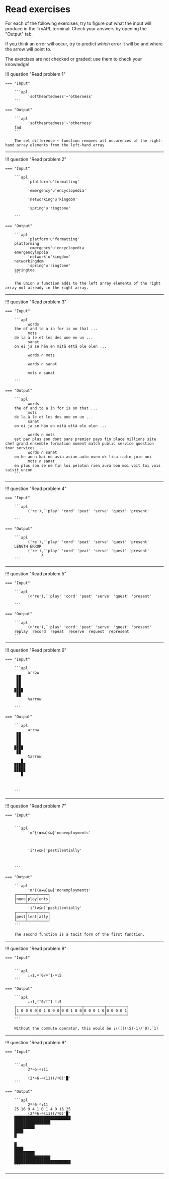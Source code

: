 # Read exercises

For each of the following exercises, try to figure out what the input will produce in the TryAPL terminal.
Check your answers by opening the "Output" tab.

If you think an error will occur, try to predict _which_ error it will be and where the arrow will point to.

The exercises are not checked or graded: use them to check your knowledge!


!!! question "Read problem 1"

    === "Input"
    
        ```apl
              'softheartedness'~'otherness'
        ```

    === "Output"

        ```apl
              'softheartedness'~'otherness'
        fad
        ```

        The set difference ~ function removes all occurences of the right-hand array elements from the left-hand array

---

!!! question "Read problem 2"

    === "Input"
    
        ```apl
              'platform'∪'formatting'
        
              'emergency'∪'encyclopedia'

              'networking'∪'kingdom'

              'spring'∪'ringtone'

        ```

    === "Output"

        ```apl
              'platform'∪'formatting'
        platforming
              'emergency'∪'encyclopedia
        emergencylopdia
              'network'∪'kingdom'
        networkingdom
              'spring'∪'ringtone'
        springtoe
        ```

        The union ∪ function adds to the left array elements of the right array not already in the right array.

---


!!! question "Read problem 3"

    === "Input"
    
        ```apl
              words
        the of and to a in for is on that ...
              mots
        de la à le et les des une en un ...
              sanat
        on ei ja se hän en mitä että ole olen ...
        
              words ∩ mots
        
              words ∩ sanat
              
              mots ∩ sanat
              
        ```

    === "Output"

        ```apl
              words
        the of and to a in for is on that ...
              mots
        de la à le et les des une en un ...
              sanat
        on ei ja se hän en mitä että ole olen ...

              words ∩ mots
        est par plus son dont sans premier pays fin place millions site chef grand ensemble formation moment match public service question tour services ... 
              words ∩ sanat
        on he anna kai no asia asian auto oven ok lisa radio join uni
              mots ∩ sanat
        en plus son se ne fin loi peloton rien aura bon moi voit toi vois saisit union
        ```

---

!!! question "Read problem 4"

    === "Input"
    
        ```apl
              ('re'),¨'play' 'cord' 'peat' 'serve' 'quest' 'present'

        ```

    === "Output"

        ```apl
              ('re'),¨'play' 'cord' 'peat' 'serve' 'quest' 'present'
        LENGTH ERROR
              ('re'),¨'play' 'cord' 'peat' 'serve' 'quest' 'present'
                    ∧
        ```

---

!!! question "Read problem 5"

    === "Input"
    
        ```apl
              (⊂'re'),¨'play' 'cord' 'peat' 'serve' 'quest' 'present'

        ```

    === "Output"

        ```apl
              (⊂'re'),¨'play' 'cord' 'peat' 'serve' 'quest' 'present'
        replay  record  repeat  reserve  request  represent
        ```

---

!!! question "Read problem 6"

    === "Input"
    
        ```apl
              arrow
         ▉▉    
         ▉▉    
         ▉▉    
        ▉▉▉▉   
         ▉▉    
              ⍉arrow
              
        ```

    === "Output"

        ```apl
              arrow
         ▉▉    
         ▉▉    
         ▉▉    
        ▉▉▉▉   
         ▉▉    
              ⍉arrow
           ▉ 
        ▉▉▉▉▉
        ▉▉▉▉▉
           ▉ 
      
      
      
        ```

---


!!! question "Read problem 7"

    === "Input"
    
    
        ```apl
              'm'{(⍺≠⍵)⊆⍵}'nonemployments'



              'i'(≠⊆⊢)'pestilentially'



        ```

    === "Output"

        ```apl
              'm'{(⍺≠⍵)⊆⍵}'nonemployments'
        ┌────┬────┬────┐
        │none│ploy│ents│
        └────┴────┴────┘
              'i'(≠⊆⊢)'pestilentially'
        ┌────┬────┬────┐
        │pest│lent│ally│
        └────┴────┴────┘
        ```

        The second function is a tacit form of the first function.

---


!!! question "Read problem 8"

    === "Input"
    
    
        ```apl
              ↓↑1,⍨¨0/⍨¨1-⍨⍳5
        ```

    === "Output"

        ```apl
              ↓↑1,⍨¨0/⍨¨1-⍨⍳5
        ┌─────────┬─────────┬─────────┬─────────┬─────────┐
        │1 0 0 0 0│0 1 0 0 0│0 0 1 0 0│0 0 0 1 0│0 0 0 0 1│
        └─────────┴─────────┴─────────┴─────────┴─────────┘
        ```

        Without the commute operator, this would be ↓↑((((⍳5)-1)/¨0),¨1)

---


!!! question "Read problem 9"

    === "Input"
    
    
        ```apl
              2*⍨6-⍨⍳11

              (2*⍨6-⍨⍳11)(/⍤0)'█'
        ```

    === "Output"

        ```apl
              2*⍨6-⍨⍳11
        25 16 9 4 1 0 1 4 9 16 25
              (2*⍨6-⍨⍳11)(/⍤0)'█'
        █████████████████████████
        ████████████████         
        █████████                
        ████                     
        █                        
                                
        █                        
        ████                     
        █████████                
        ████████████████         
        █████████████████████████
        ```

---